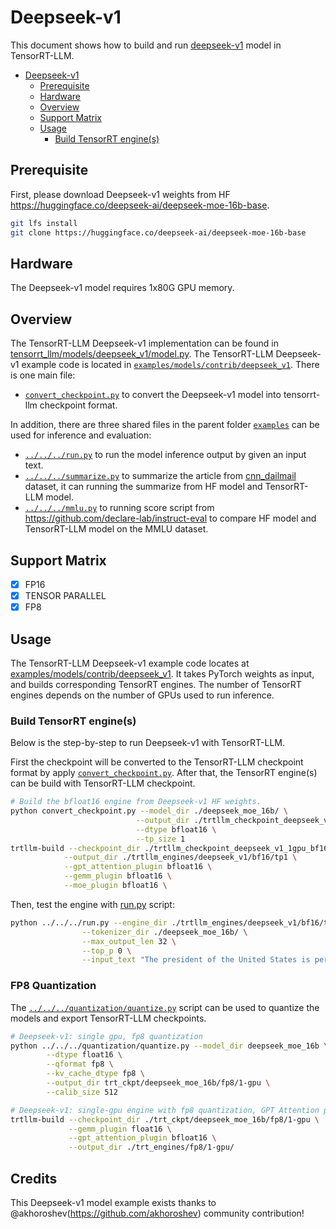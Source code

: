 # Deepseek-v1

This document shows how to build and run [deepseek-v1](https://arxiv.org/pdf/2401.06066) model in TensorRT-LLM.

- [Deepseek-v1](#deepseek-v1)
    - [Prerequisite](#prerequistie)
    - [Hardware](#hardware)
    - [Overview](#overview)
    - [Support Matrix](#support-matrix)
    - [Usage](#usage)
        - [Build TensorRT engine(s)](#build-tensorrt-engines)

## Prerequisite

First, please download Deepseek-v1 weights from HF https://huggingface.co/deepseek-ai/deepseek-moe-16b-base.

```bash
git lfs install
git clone https://huggingface.co/deepseek-ai/deepseek-moe-16b-base
```

## Hardware

The Deepseek-v1 model requires 1x80G GPU memory.

## Overview

The TensorRT-LLM Deepseek-v1 implementation can be found in [tensorrt_llm/models/deepseek_v1/model.py](../../tensorrt_llm/models/deepseek_v1/model.py). The TensorRT-LLM Deepseek-v1 example code is located in [`examples/models/contrib/deepseek_v1`](./). There is one main file:

* [`convert_checkpoint.py`](./convert_checkpoint.py) to convert the Deepseek-v1 model into tensorrt-llm checkpoint format.

In addition, there are three shared files in the parent folder [`examples`](../../../) can be used for inference and evaluation:

* [`../../../run.py`](../../../run.py) to run the model inference output by given an input text.
* [`../../../summarize.py`](../../../summarize.py) to summarize the article from [cnn_dailmail](https://huggingface.co/datasets/cnn_dailymail) dataset, it can running the summarize from HF model and TensorRT-LLM model.
* [`../../../mmlu.py`](../../../mmlu.py) to running score script from https://github.com/declare-lab/instruct-eval to compare HF model and TensorRT-LLM model on the MMLU dataset.

## Support Matrix

- [x] FP16
- [x] TENSOR PARALLEL
- [x] FP8

## Usage

The TensorRT-LLM Deepseek-v1 example code locates at [examples/models/contrib/deepseek_v1](./). It takes PyTorch weights as input, and builds corresponding TensorRT engines. The number of TensorRT engines depends on the number of GPUs used to run inference.

### Build TensorRT engine(s)

Below is the step-by-step to run Deepseek-v1 with TensorRT-LLM.

First the checkpoint will be converted to the TensorRT-LLM checkpoint format by apply [`convert_checkpoint.py`](./convert_checkpoint.py). After that, the TensorRT engine(s) can be build with TensorRT-LLM checkpoint.

```bash
# Build the bfloat16 engine from Deepseek-v1 HF weights.
python convert_checkpoint.py --model_dir ./deepseek_moe_16b/ \
                            --output_dir ./trtllm_checkpoint_deepseek_v1_1gpu_bf16 \
                            --dtype bfloat16 \
                            --tp_size 1
trtllm-build --checkpoint_dir ./trtllm_checkpoint_deepseek_v1_1gpu_bf16 \
            --output_dir ./trtllm_engines/deepseek_v1/bf16/tp1 \
            --gpt_attention_plugin bfloat16 \
            --gemm_plugin bfloat16 \
            --moe_plugin bfloat16 \
```

Then, test the engine with [run.py](../../../run.py) script:

```bash
python ../../../run.py --engine_dir ./trtllm_engines/deepseek_v1/bf16/tp1 \
                --tokenizer_dir ./deepseek_moe_16b/ \
                --max_output_len 32 \
                --top_p 0 \
                --input_text "The president of the United States is person who"
```

### FP8 Quantization

The [`../../../quantization/quantize.py`](../../../quantization/quantize.py) script can be used to quantize the models and export TensorRT-LLM checkpoints.

```bash
# Deepseek-v1: single gpu, fp8 quantization
python ../../../quantization/quantize.py --model_dir deepseek_moe_16b \
        --dtype float16 \
        --qformat fp8 \
        --kv_cache_dtype fp8 \
        --output_dir trt_ckpt/deepseek_moe_16b/fp8/1-gpu \
        --calib_size 512

# Deepseek-v1: single-gpu engine with fp8 quantization, GPT Attention plugin, Gemm plugin
trtllm-build --checkpoint_dir ./trt_ckpt/deepseek_moe_16b/fp8/1-gpu \
             --gemm_plugin float16 \
             --gpt_attention_plugin bfloat16 \
             --output_dir ./trt_engines/fp8/1-gpu/
```
## Credits
This Deepseek-v1 model example exists thanks to @akhoroshev(https://github.com/akhoroshev) community contribution!
